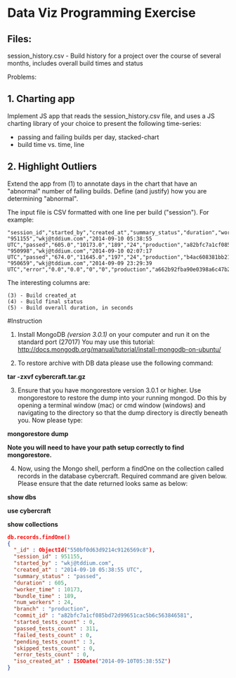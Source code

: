# Data Viz Programming Exercise

## Files:

session_history.csv   - Build history for a project over the course of several months, includes overall build times and status

Problems:

## 1. Charting app

Implement JS app that reads the session_history.csv file, and uses a JS charting library of your choice to present the following time-series:

   - passing and failing builds per day, stacked-chart
   - build time vs. time, line

## 2. Highlight Outliers

Extend the app from (1) to annotate days in the chart that have an "abnormal" number of failing builds.  Define (and justify) how you are determining "abnormal".

The input file is CSV formatted with one line per build ("session").  For example:

~~~
"session_id","started_by","created_at","summary_status","duration","worker_time","bundle_time","num_workers","branch","commit_id","started_tests_count","passed_tests_count","failed_tests_count","pending_tests_count","skipped_tests_count","error_tests_count"
"951155","wkj@tddium.com","2014-09-10 05:38:55 UTC","passed","605.0","10173.0","189","24","production","a82bfc7a1cf085bd72d99651cac5b6c563846581","0","311","0","3","0","0"
"950998","wkj@tddium.com","2014-09-10 02:07:17 UTC","passed","674.0","11645.0","197","24","production","b4ac608381bb216ff98366009bbee647eae948aa","0","311","0","3","0","0"
"950659","wkj@tddium.com","2014-09-09 23:29:39 UTC","error","0.0","0.0","0","0","production","a662b92fba90e0398a6c47b2db99307c1c60593b","0","0","0","0","0","314"
~~~

The interesting columns are:

    (3) - Build created_at
    (4) - Build final status
    (5) - Build overall duration, in seconds

#Instruction

1. Install MongoDB *(version 3.0.1)* on your computer and run it on the standard port (27017)
You may use this tutorial: http://docs.mongodb.org/manual/tutorial/install-mongodb-on-ubuntu/

2. To restore archive with DB data please use the following command:

**tar -zxvf cybercraft.tar.gz**

3. Ensure that you have mongorestore version 3.0.1 or higher. Use mongorestore to restore the dump into your running mongod. Do this by opening a terminal window (mac) or cmd window (windows) and navigating to the directory so that the dump directory is directly beneath you. 
Now please type:

**mongorestore dump**

**Note you will need to have your path setup correctly to find mongorestore.**

4. Now, using the Mongo shell, perform a findOne on the collection called records in the database cybercraft. Required command are given below. Please ensure that the date returned looks same as below:

**show dbs**

**use cybercraft**

**show collections**

```JSON
db.records.findOne()
{
  "_id" : ObjectId("550bf0d63d9214c9126569c8"),
  "session_id" : 951155,
  "started_by" : "wkj@tddium.com",
  "created_at" : "2014-09-10 05:38:55 UTC",
  "summary_status" : "passed",
  "duration" : 605,
  "worker_time" : 10173,
  "bundle_time" : 189,
  "num_workers" : 24,
  "branch" : "production",
  "commit_id" : "a82bfc7a1cf085bd72d99651cac5b6c563846581",
  "started_tests_count" : 0,
  "passed_tests_count" : 311,
  "failed_tests_count" : 0,
  "pending_tests_count" : 3,
  "skipped_tests_count" : 0,
  "error_tests_count" : 0,
  "iso_created_at" : ISODate("2014-09-10T05:38:55Z")
}
```
